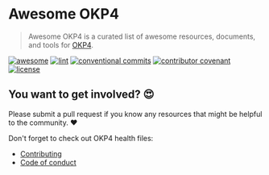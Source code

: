 # Awesome OKP4

> Awesome OKP4 is a curated list of awesome resources, documents, and tools for [OKP4](https://okp4.network).

[![awesome](https://cdn.rawgit.com/sindresorhus/awesome/d7305f38d29fed78fa85652e3a63e154dd8e8829/media/badge.svg)](https://github.com/okp4/awesome)
[![lint](https://img.shields.io/github/workflow/status/okp4/awesome/Lint?label=lint&style=for-the-badge&logo=github)](https://github.com/okp4/awesome/actions/workflows/lint.yml)
[![conventional commits](https://img.shields.io/badge/Conventional%20Commits-1.0.0-yellow.svg?style=for-the-badge&logo=conventionalcommits)](https://conventionalcommits.org)
[![contributor covenant](https://img.shields.io/badge/Contributor%20Covenant-2.1-4baaaa.svg?style=for-the-badge)](https://github.com/okp4/.github/blob/main/CODE_OF_CONDUCT.md)
[![license](https://img.shields.io/badge/License-BSD_3--Clause-blue.svg?style=for-the-badge)](https://opensource.org/licenses/BSD-3-Clause)

## You want to get involved? 😍

Please submit a pull request if you know any resources that might be helpful to the community. ❤️

Don't forget to check out OKP4 health files:

- [Contributing](https://github.com/okp4/.github/blob/main/CONTRIBUTING.md)
- [Code of conduct](https://github.com/okp4/.github/blob/main/CODE_OF_CONDUCT.md)
